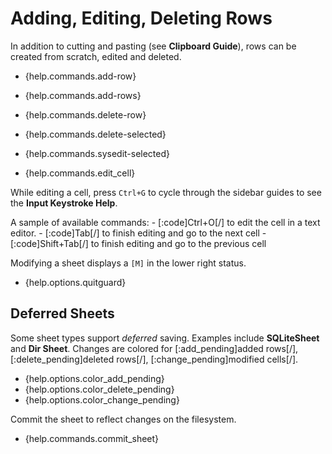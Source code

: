 # Adding, Editing, Deleting Rows

In addition to cutting and pasting (see **Clipboard Guide**), rows can be created from scratch, edited and deleted.

- {help.commands.add-row}
- {help.commands.add-rows}

- {help.commands.delete-row}
- {help.commands.delete-selected}

- {help.commands.sysedit-selected}
- {help.commands.edit_cell}

While editing a cell, press `Ctrl+G` to cycle through the sidebar guides to see the **Input Keystroke Help**.

A sample of available commands:
    - [:code]Ctrl+O[/] to edit the cell in a text editor.
    - [:code]Tab[/] to finish editing and go to the next cell
    - [:code]Shift+Tab[/] to finish editing and go to the previous cell

Modifying a sheet displays a `[M]` in the lower right status.

- {help.options.quitguard}

## Deferred Sheets

Some sheet types support *deferred* saving. Examples include **SQLiteSheet** and **Dir Sheet**. Changes are colored for [:add_pending]added rows[/], [:delete_pending]deleted rows[/], [:change_pending]modified cells[/].

- {help.options.color_add_pending}
- {help.options.color_delete_pending}
- {help.options.color_change_pending}

Commit the sheet to reflect changes on the filesystem.

- {help.commands.commit_sheet}
